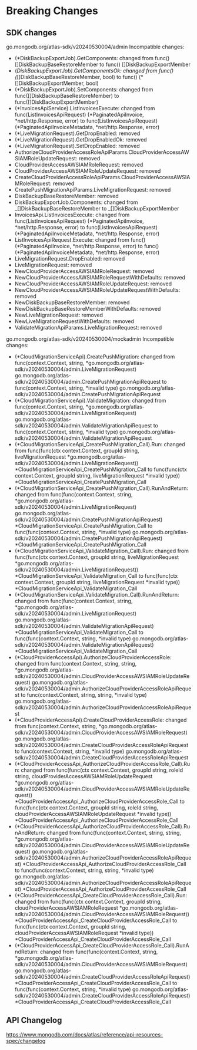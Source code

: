 # Breaking Changes

## SDK changes

go.mongodb.org/atlas-sdk/v20240530004/admin
Incompatible changes:

- (\*DiskBackupExportJob).GetComponents: changed from func() []DiskBackupBaseRestoreMember to func() []DiskBackupExportMember
- (_DiskBackupExportJob).GetComponentsOk: changed from func() (_[]DiskBackupBaseRestoreMember, bool) to func() (\*[]DiskBackupExportMember, bool)
- (\*DiskBackupExportJob).SetComponents: changed from func([]DiskBackupBaseRestoreMember) to func([]DiskBackupExportMember)
- (*InvoicesApiService).ListInvoicesExecute: changed from func(ListInvoicesApiRequest) (*PaginatedApiInvoice, *net/http.Response, error) to func(ListInvoicesApiRequest) (*PaginatedApiInvoiceMetadata, \*net/http.Response, error)
- (\*LiveMigrationRequest).GetDropEnabled: removed
- (\*LiveMigrationRequest).GetDropEnabledOk: removed
- (\*LiveMigrationRequest).SetDropEnabled: removed
- AuthorizeCloudProviderAccessRoleApiParams.CloudProviderAccessAWSIAMRoleUpdateRequest: removed
- CloudProviderAccessAWSIAMRoleRequest: removed
- CloudProviderAccessAWSIAMRoleUpdateRequest: removed
- CreateCloudProviderAccessRoleApiParams.CloudProviderAccessAWSIAMRoleRequest: removed
- CreatePushMigrationApiParams.LiveMigrationRequest: removed
- DiskBackupBaseRestoreMember: removed
- DiskBackupExportJob.Components: changed from _[]DiskBackupBaseRestoreMember to _[]DiskBackupExportMember
- InvoicesApi.ListInvoicesExecute: changed from func(ListInvoicesApiRequest) (*PaginatedApiInvoice, *net/http.Response, error) to func(ListInvoicesApiRequest) (*PaginatedApiInvoiceMetadata, *net/http.Response, error)
- ListInvoicesApiRequest.Execute: changed from func() (*PaginatedApiInvoice, *net/http.Response, error) to func() (*PaginatedApiInvoiceMetadata, *net/http.Response, error)
- LiveMigrationRequest.DropEnabled: removed
- LiveMigrationRequest: removed
- NewCloudProviderAccessAWSIAMRoleRequest: removed
- NewCloudProviderAccessAWSIAMRoleRequestWithDefaults: removed
- NewCloudProviderAccessAWSIAMRoleUpdateRequest: removed
- NewCloudProviderAccessAWSIAMRoleUpdateRequestWithDefaults: removed
- NewDiskBackupBaseRestoreMember: removed
- NewDiskBackupBaseRestoreMemberWithDefaults: removed
- NewLiveMigrationRequest: removed
- NewLiveMigrationRequestWithDefaults: removed
- ValidateMigrationApiParams.LiveMigrationRequest: removed

go.mongodb.org/atlas-sdk/v20240530004/mockadmin
Incompatible changes:

- (*CloudMigrationServiceApi).CreatePushMigration: changed from func(context.Context, string, *go.mongodb.org/atlas-sdk/v20240530004/admin.LiveMigrationRequest) go.mongodb.org/atlas-sdk/v20240530004/admin.CreatePushMigrationApiRequest to func(context.Context, string, \*invalid type) go.mongodb.org/atlas-sdk/v20240530004/admin.CreatePushMigrationApiRequest
- (*CloudMigrationServiceApi).ValidateMigration: changed from func(context.Context, string, *go.mongodb.org/atlas-sdk/v20240530004/admin.LiveMigrationRequest) go.mongodb.org/atlas-sdk/v20240530004/admin.ValidateMigrationApiRequest to func(context.Context, string, \*invalid type) go.mongodb.org/atlas-sdk/v20240530004/admin.ValidateMigrationApiRequest
- (*CloudMigrationServiceApi_CreatePushMigration_Call).Run: changed from func(func(ctx context.Context, groupId string, liveMigrationRequest *go.mongodb.org/atlas-sdk/v20240530004/admin.LiveMigrationRequest)) *CloudMigrationServiceApi_CreatePushMigration_Call to func(func(ctx context.Context, groupId string, liveMigrationRequest *invalid type)) \*CloudMigrationServiceApi_CreatePushMigration_Call
- (*CloudMigrationServiceApi_CreatePushMigration_Call).RunAndReturn: changed from func(func(context.Context, string, *go.mongodb.org/atlas-sdk/v20240530004/admin.LiveMigrationRequest) go.mongodb.org/atlas-sdk/v20240530004/admin.CreatePushMigrationApiRequest) *CloudMigrationServiceApi_CreatePushMigration_Call to func(func(context.Context, string, *invalid type) go.mongodb.org/atlas-sdk/v20240530004/admin.CreatePushMigrationApiRequest) \*CloudMigrationServiceApi_CreatePushMigration_Call
- (*CloudMigrationServiceApi_ValidateMigration_Call).Run: changed from func(func(ctx context.Context, groupId string, liveMigrationRequest *go.mongodb.org/atlas-sdk/v20240530004/admin.LiveMigrationRequest)) *CloudMigrationServiceApi_ValidateMigration_Call to func(func(ctx context.Context, groupId string, liveMigrationRequest *invalid type)) \*CloudMigrationServiceApi_ValidateMigration_Call
- (*CloudMigrationServiceApi_ValidateMigration_Call).RunAndReturn: changed from func(func(context.Context, string, *go.mongodb.org/atlas-sdk/v20240530004/admin.LiveMigrationRequest) go.mongodb.org/atlas-sdk/v20240530004/admin.ValidateMigrationApiRequest) *CloudMigrationServiceApi_ValidateMigration_Call to func(func(context.Context, string, *invalid type) go.mongodb.org/atlas-sdk/v20240530004/admin.ValidateMigrationApiRequest) \*CloudMigrationServiceApi_ValidateMigration_Call
- (*CloudProviderAccessApi).AuthorizeCloudProviderAccessRole: changed from func(context.Context, string, string, *go.mongodb.org/atlas-sdk/v20240530004/admin.CloudProviderAccessAWSIAMRoleUpdateRequest) go.mongodb.org/atlas-sdk/v20240530004/admin.AuthorizeCloudProviderAccessRoleApiRequest to func(context.Context, string, string, \*invalid type) go.mongodb.org/atlas-sdk/v20240530004/admin.AuthorizeCloudProviderAccessRoleApiRequest
- (*CloudProviderAccessApi).CreateCloudProviderAccessRole: changed from func(context.Context, string, *go.mongodb.org/atlas-sdk/v20240530004/admin.CloudProviderAccessAWSIAMRoleRequest) go.mongodb.org/atlas-sdk/v20240530004/admin.CreateCloudProviderAccessRoleApiRequest to func(context.Context, string, \*invalid type) go.mongodb.org/atlas-sdk/v20240530004/admin.CreateCloudProviderAccessRoleApiRequest
- (*CloudProviderAccessApi_AuthorizeCloudProviderAccessRole_Call).Run: changed from func(func(ctx context.Context, groupId string, roleId string, cloudProviderAccessAWSIAMRoleUpdateRequest *go.mongodb.org/atlas-sdk/v20240530004/admin.CloudProviderAccessAWSIAMRoleUpdateRequest)) *CloudProviderAccessApi_AuthorizeCloudProviderAccessRole_Call to func(func(ctx context.Context, groupId string, roleId string, cloudProviderAccessAWSIAMRoleUpdateRequest *invalid type)) \*CloudProviderAccessApi_AuthorizeCloudProviderAccessRole_Call
- (*CloudProviderAccessApi_AuthorizeCloudProviderAccessRole_Call).RunAndReturn: changed from func(func(context.Context, string, string, *go.mongodb.org/atlas-sdk/v20240530004/admin.CloudProviderAccessAWSIAMRoleUpdateRequest) go.mongodb.org/atlas-sdk/v20240530004/admin.AuthorizeCloudProviderAccessRoleApiRequest) *CloudProviderAccessApi_AuthorizeCloudProviderAccessRole_Call to func(func(context.Context, string, string, *invalid type) go.mongodb.org/atlas-sdk/v20240530004/admin.AuthorizeCloudProviderAccessRoleApiRequest) \*CloudProviderAccessApi_AuthorizeCloudProviderAccessRole_Call
- (*CloudProviderAccessApi_CreateCloudProviderAccessRole_Call).Run: changed from func(func(ctx context.Context, groupId string, cloudProviderAccessAWSIAMRoleRequest *go.mongodb.org/atlas-sdk/v20240530004/admin.CloudProviderAccessAWSIAMRoleRequest)) *CloudProviderAccessApi_CreateCloudProviderAccessRole_Call to func(func(ctx context.Context, groupId string, cloudProviderAccessAWSIAMRoleRequest *invalid type)) \*CloudProviderAccessApi_CreateCloudProviderAccessRole_Call
- (*CloudProviderAccessApi_CreateCloudProviderAccessRole_Call).RunAndReturn: changed from func(func(context.Context, string, *go.mongodb.org/atlas-sdk/v20240530004/admin.CloudProviderAccessAWSIAMRoleRequest) go.mongodb.org/atlas-sdk/v20240530004/admin.CreateCloudProviderAccessRoleApiRequest) *CloudProviderAccessApi_CreateCloudProviderAccessRole_Call to func(func(context.Context, string, *invalid type) go.mongodb.org/atlas-sdk/v20240530004/admin.CreateCloudProviderAccessRoleApiRequest) \*CloudProviderAccessApi_CreateCloudProviderAccessRole_Call

## API Changelog

https://www.mongodb.com/docs/atlas/reference/api-resources-spec/changelog
